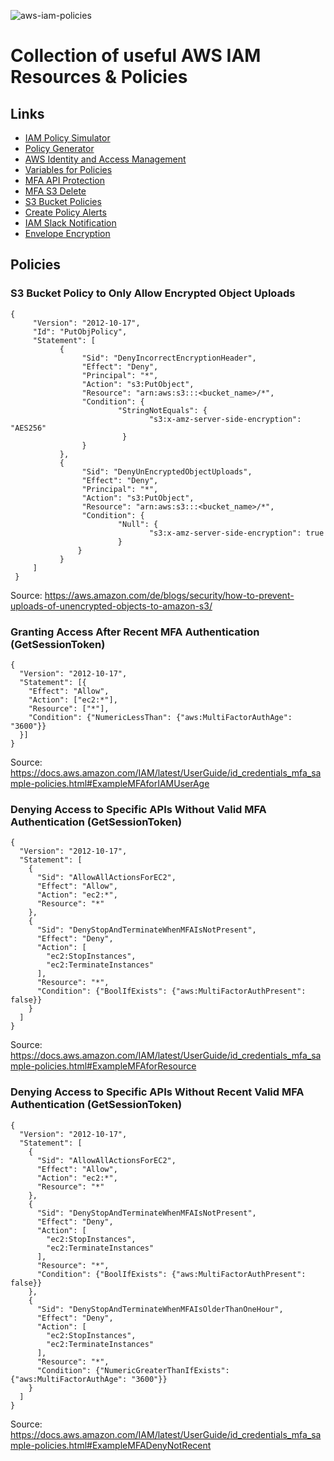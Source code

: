 ![aws-iam-policies](https://s3-us-west-1.amazonaws.com/www.jcolemorrison.com/blog/posts/iam-nutshells-3-22-2017/post-head-white.png)

# Collection of useful AWS IAM Resources & Policies

## Links

- [IAM Policy Simulator](https://policysim.aws.amazon.com/home/index.jsp)
- [Policy Generator](https://awspolicygen.s3.amazonaws.com/policygen.html)
- [AWS Identity and Access Management](https://docs.aws.amazon.com/IAM/latest/UserGuide/introduction.html)
- [Variables for Policies](https://docs.aws.amazon.com/de_de/IAM/latest/UserGuide/reference_policies_variables.html)
- [MFA API Protection](https://docs.aws.amazon.com/IAM/latest/UserGuide/id_credentials_mfa_configure-api-require.html)
- [MFA S3 Delete](https://docs.aws.amazon.com/AmazonS3/latest/dev/Versioning.html#MultiFactorAuthenticationDelete)
- [S3 Bucket Policies](https://docs.aws.amazon.com/AmazonS3/latest/dev/example-bucket-policies.html)
- [Create Policy Alerts](https://docs.oracle.com/en/cloud/paas/casb-cloud/palug/creating-policy-alerts-aws.html#GUID-00652FEE-A065-4D7B-94A9-9FDAC0E90C1E)
- [IAM Slack Notification](https://github.com/Signiant/aws-iam-slack-notifer)
- [Envelope Encryption](https://docs.aws.amazon.com/kms/latest/developerguide/workflow.html)

## Policies

### S3 Bucket Policy to Only Allow Encrypted Object Uploads

```
{
     "Version": "2012-10-17",
     "Id": "PutObjPolicy",
     "Statement": [
           {
                "Sid": "DenyIncorrectEncryptionHeader",
                "Effect": "Deny",
                "Principal": "*",
                "Action": "s3:PutObject",
                "Resource": "arn:aws:s3:::<bucket_name>/*",
                "Condition": {
                        "StringNotEquals": {
                               "s3:x-amz-server-side-encryption": "AES256"
                         }
                }
           },
           {
                "Sid": "DenyUnEncryptedObjectUploads",
                "Effect": "Deny",
                "Principal": "*",
                "Action": "s3:PutObject",
                "Resource": "arn:aws:s3:::<bucket_name>/*",
                "Condition": {
                        "Null": {
                               "s3:x-amz-server-side-encryption": true
                        }
               }
           }
     ]
 }
```

Source: <https://aws.amazon.com/de/blogs/security/how-to-prevent-uploads-of-unencrypted-objects-to-amazon-s3/>


### Granting Access After Recent MFA Authentication (GetSessionToken)

```
{
  "Version": "2012-10-17",
  "Statement": [{
    "Effect": "Allow",
    "Action": ["ec2:*"],
    "Resource": ["*"],
    "Condition": {"NumericLessThan": {"aws:MultiFactorAuthAge": "3600"}}
  }]
}
```

Source: <https://docs.aws.amazon.com/IAM/latest/UserGuide/id_credentials_mfa_sample-policies.html#ExampleMFAforIAMUserAge>

### Denying Access to Specific APIs Without Valid MFA Authentication (GetSessionToken)

```
{
  "Version": "2012-10-17",
  "Statement": [
    {
      "Sid": "AllowAllActionsForEC2",
      "Effect": "Allow",
      "Action": "ec2:*",
      "Resource": "*"
    },
    {
      "Sid": "DenyStopAndTerminateWhenMFAIsNotPresent",
      "Effect": "Deny",
      "Action": [
        "ec2:StopInstances",
        "ec2:TerminateInstances"
      ],
      "Resource": "*",
      "Condition": {"BoolIfExists": {"aws:MultiFactorAuthPresent": false}}
    }
  ]
}
```

Source: <https://docs.aws.amazon.com/IAM/latest/UserGuide/id_credentials_mfa_sample-policies.html#ExampleMFAforResource>


### Denying Access to Specific APIs Without Recent Valid MFA Authentication (GetSessionToken)

```
{
  "Version": "2012-10-17",
  "Statement": [
    {
      "Sid": "AllowAllActionsForEC2",
      "Effect": "Allow",
      "Action": "ec2:*",
      "Resource": "*"
    },
    {
      "Sid": "DenyStopAndTerminateWhenMFAIsNotPresent",
      "Effect": "Deny",
      "Action": [
        "ec2:StopInstances",
        "ec2:TerminateInstances"
      ],
      "Resource": "*",
      "Condition": {"BoolIfExists": {"aws:MultiFactorAuthPresent": false}}
    },
    {
      "Sid": "DenyStopAndTerminateWhenMFAIsOlderThanOneHour",
      "Effect": "Deny",
      "Action": [
        "ec2:StopInstances",
        "ec2:TerminateInstances"
      ],
      "Resource": "*",
      "Condition": {"NumericGreaterThanIfExists": {"aws:MultiFactorAuthAge": "3600"}}
    }
  ]
}
```

Source: <https://docs.aws.amazon.com/IAM/latest/UserGuide/id_credentials_mfa_sample-policies.html#ExampleMFADenyNotRecent>


<!--

### 

```
```

Source: <>

-->